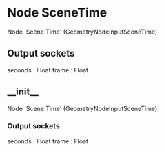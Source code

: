 
# Node SceneTime

Node 'Scene Time' (GeometryNodeInputSceneTime)

## Output sockets

seconds         : Float
frame           : Float




## \_\_init\_\_

Node 'Scene Time' (GeometryNodeInputSceneTime)

### Output sockets

seconds         : Float
frame           : Float



